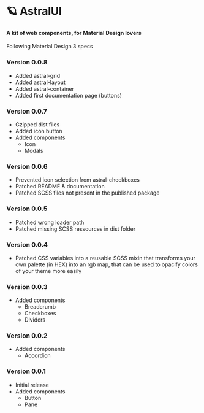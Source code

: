 # 🪐 AstralUI

#### A kit of web components, for Material Design lovers

Following Material Design 3 specs

### Version 0.0.8

- Added astral-grid
- Added astral-layout
- Added astral-container
- Added first documentation page (buttons)

### Version 0.0.7

- Gzipped dist files
- Added icon button
- Added components
  - Icon
  - Modals

### Version 0.0.6

- Prevented icon selection from astral-checkboxes
- Patched README & documentation
- Patched SCSS files not present in the published package

### Version 0.0.5

- Patched wrong loader path
- Patched missing SCSS ressources in dist folder

### Version 0.0.4

- Patched CSS variables into a reusable SCSS mixin that transforms your own palette (in HEX) into an rgb map, that can be used to opacify colors of your theme more easily

### Version 0.0.3

- Added components
  - Breadcrumb
  - Checkboxes
  - Dividers

### Version 0.0.2

- Added components
  - Accordion

### Version 0.0.1

- Initial release
- Added components
  - Button
  - Pane
